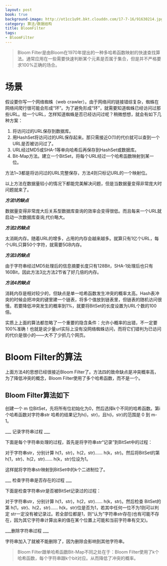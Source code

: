 ```yaml
---
layout: post
book: true
background-image: http://ot1cc1u9t.bkt.clouddn.com/17-7-16/91630214.jpg
category: 算法/数据结构
title: BloomFilter
tags:
- BloomFilter
---
```


>Bloom Filter是由Bloom在1970年提出的一种多哈希函数映射的快速查找算法。通常应用在一些需要快速判断某个元素是否属于集合，但是并不严格要求100%正确的场合。

场景
===
假设要你写一个网络蜘蛛（web crawler）。由于网络间的链接错综复杂，蜘蛛在网络间爬行很可能会形成“环”。为了避免形成“环”，就需要知道蜘蛛已经访问过那些URL。给一个URL，怎样知道蜘蛛是否已经访问过呢？稍微想想，就会有如下几种方案：

1. 将访问过的URL保存到数据库。
2. 用HashSet将访问过的URL保存起来。那只需接近O(1)的代价就可以查到一个URL是否被访问过了。
3. URL经过MD5或SHA-1等单向哈希后再保存到HashSet或数据库。
4. Bit-Map方法。建立一个BitSet，将每个URL经过一个哈希函数映射到某一位。

方法1~3都是将访问过的URL完整保存，方法4则只标记URL的一个映射位。

以上方法在数据量较小的情况下都能完美解决问题，但是当数据量变得非常庞大时问题就来了。

***方法1的缺点***

数据量变得非常庞大后关系型数据库查询的效率会变得很低。而且每来一个URL就启动一次数据库查询,代价略大。

***方法2的缺点***

太消耗内存。随着URL的增多，占用的内存会越来越多。就算只有1亿个URL，每个URL只算50个字符，就需要5GB内存。

***方法3的缺点***

由于字符串经过MD5处理后的信息摘要长度只有128Bit，SHA-1处理后也只有160Bit，因此方法3比方法2节省了好几倍的内存。

***方法4的缺点***

消耗内存是相对较少的，但缺点是单一哈希函数发生冲突的概率太高。Hash表冲突的时候会把冲突的键里建一个链表，将多个值放到链表里，但链表的随机访问很慢。若要降低冲突发生的概率到1%，就要将BitSet的长度设置为URL个数的100倍。

实质上上面的算法都忽略了一个重要的隐含条件：允许小概率的出错，不一定要100%准确！也就是说少量url实际上没有没网络蜘蛛访问，而将它们错判为已访问的代价是很小的——大不了少抓几个网页。

Bloom Filter的算法 
===
上面方法4的思想已经很接近Bloom Filter了。方法四的致命缺点是冲突概率高，为了降低冲突的概念，Bloom Filter使用了多个哈希函数，而不是一个。

Bloom Filter算法如下
---
创建一个 m 位BitSet，先将所有位初始化为0，然后选择k个不同的哈希函数。第i个哈希函数对字符串str 哈希的结果记为h(i，str)，且h(i，str)的范围是 0 到 m-1。


___ 记录字符串过程 ___

下面是每个字符串处理的过程，首先是将字符串str“记录”到BitSet中的过程：

对于字符串str，分别计算 h(1，str)，h(2，str)…… h(k，str)。然后将BitSet的第 h(1，str)、h(2，str)…… h(k，str)位设为1。

这样就将字符串str映射到BitSet中的k个二进制位了。


___ 检查字符串是否存在的过程 ___

下面是检查字符串str是否被BitSet记录过的过程：

对于字符串str，分别计算 h(1，str)，h(2，str)…… h(k，str)。然后检查 BitSet的第 h(1，str)、h(2，str)…… h(k，str)位是否为1，若其中任何一位不为1则可以判定 str一定没有被记录过。若全部位都是1，则“认为”字符串str存在(也有可能不存在，因为其它字符串计算出来的值在某个位置上可能和当前字符串有交叉)。


___删除字符串过程 ___

字符串加入了就被不能删除了，因为删除会影响到其他字符串。

> Bloom Filter跟单哈希函数Bit-Map不同之处在于：Bloom Filter使用了k个哈希函数，每个字符串跟k个bit对应。从而降低了冲突的概率。